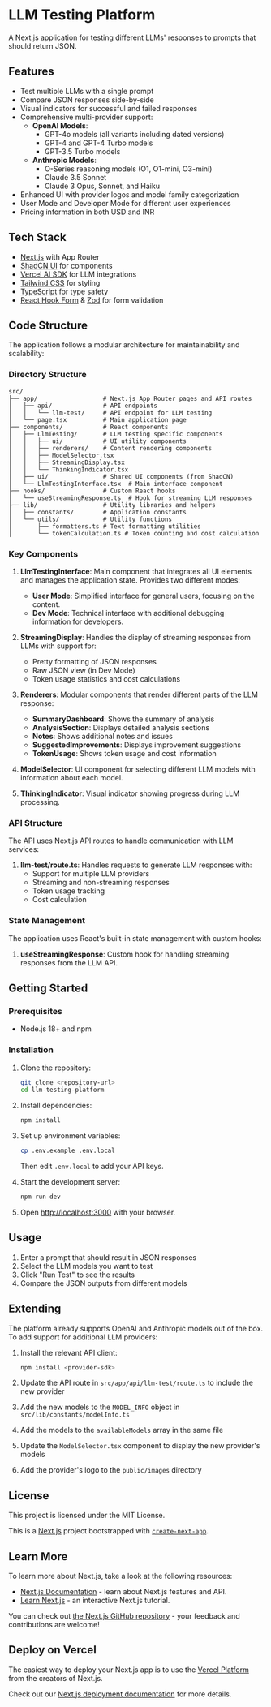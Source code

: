 # LLM Testing Platform

A Next.js application for testing different LLMs' responses to prompts that should return JSON.

## Features

- Test multiple LLMs with a single prompt
- Compare JSON responses side-by-side
- Visual indicators for successful and failed responses
- Comprehensive multi-provider support:
  - **OpenAI Models**:
    - GPT-4o models (all variants including dated versions)
    - GPT-4 and GPT-4 Turbo models
    - GPT-3.5 Turbo models
  - **Anthropic Models**:
    - O-Series reasoning models (O1, O1-mini, O3-mini)
    - Claude 3.5 Sonnet
    - Claude 3 Opus, Sonnet, and Haiku
- Enhanced UI with provider logos and model family categorization
- User Mode and Developer Mode for different user experiences
- Pricing information in both USD and INR

## Tech Stack

- [Next.js](https://nextjs.org/) with App Router
- [ShadCN UI](https://ui.shadcn.com/) for components
- [Vercel AI SDK](https://sdk.vercel.ai/docs) for LLM integrations
- [Tailwind CSS](https://tailwindcss.com/) for styling
- [TypeScript](https://www.typescriptlang.org/) for type safety
- [React Hook Form](https://react-hook-form.com/) & [Zod](https://zod.dev/) for form validation

## Code Structure

The application follows a modular architecture for maintainability and scalability:

### Directory Structure

```
src/
├── app/                  # Next.js App Router pages and API routes
│   ├── api/              # API endpoints
│   │   └── llm-test/     # API endpoint for LLM testing
│   └── page.tsx          # Main application page
├── components/           # React components
│   ├── LlmTesting/       # LLM testing specific components
│   │   ├── ui/           # UI utility components
│   │   ├── renderers/    # Content rendering components
│   │   ├── ModelSelector.tsx
│   │   ├── StreamingDisplay.tsx
│   │   └── ThinkingIndicator.tsx
│   ├── ui/               # Shared UI components (from ShadCN)
│   └── LlmTestingInterface.tsx  # Main interface component
├── hooks/                # Custom React hooks
│   └── useStreamingResponse.ts  # Hook for streaming LLM responses
├── lib/                  # Utility libraries and helpers
│   ├── constants/        # Application constants
│   └── utils/            # Utility functions
│       ├── formatters.ts # Text formatting utilities
│       └── tokenCalculation.ts # Token counting and cost calculation
```

### Key Components

1. **LlmTestingInterface**: Main component that integrates all UI elements and manages the application state. Provides two different modes:
   - **User Mode**: Simplified interface for general users, focusing on the content.
   - **Dev Mode**: Technical interface with additional debugging information for developers.

2. **StreamingDisplay**: Handles the display of streaming responses from LLMs with support for:
   - Pretty formatting of JSON responses
   - Raw JSON view (in Dev Mode)
   - Token usage statistics and cost calculations

3. **Renderers**: Modular components that render different parts of the LLM response:
   - **SummaryDashboard**: Shows the summary of analysis
   - **AnalysisSection**: Displays detailed analysis sections
   - **Notes**: Shows additional notes and issues
   - **SuggestedImprovements**: Displays improvement suggestions
   - **TokenUsage**: Shows token usage and cost information

4. **ModelSelector**: UI component for selecting different LLM models with information about each model.

5. **ThinkingIndicator**: Visual indicator showing progress during LLM processing.

### API Structure

The API uses Next.js API routes to handle communication with LLM services:

1. **llm-test/route.ts**: Handles requests to generate LLM responses with:
   - Support for multiple LLM providers
   - Streaming and non-streaming responses
   - Token usage tracking
   - Cost calculation

### State Management

The application uses React's built-in state management with custom hooks:

1. **useStreamingResponse**: Custom hook for handling streaming responses from the LLM API.

## Getting Started

### Prerequisites

- Node.js 18+ and npm

### Installation

1. Clone the repository:
   ```bash
   git clone <repository-url>
   cd llm-testing-platform
   ```

2. Install dependencies:
   ```bash
   npm install
   ```

3. Set up environment variables:
   ```bash
   cp .env.example .env.local
   ```
   Then edit `.env.local` to add your API keys.

4. Start the development server:
   ```bash
   npm run dev
   ```

5. Open [http://localhost:3000](http://localhost:3000) with your browser.

## Usage

1. Enter a prompt that should result in JSON responses
2. Select the LLM models you want to test
3. Click "Run Test" to see the results
4. Compare the JSON outputs from different models

## Extending

The platform already supports OpenAI and Anthropic models out of the box. To add support for additional LLM providers:

1. Install the relevant API client:
   ```bash
   npm install <provider-sdk>
   ```

2. Update the API route in `src/app/api/llm-test/route.ts` to include the new provider
3. Add the new models to the `MODEL_INFO` object in `src/lib/constants/modelInfo.ts`
4. Add the models to the `availableModels` array in the same file
5. Update the `ModelSelector.tsx` component to display the new provider's models
6. Add the provider's logo to the `public/images` directory

## License

This project is licensed under the MIT License.

This is a [Next.js](https://nextjs.org) project bootstrapped with [`create-next-app`](https://nextjs.org/docs/app/api-reference/cli/create-next-app).

## Learn More

To learn more about Next.js, take a look at the following resources:

- [Next.js Documentation](https://nextjs.org/docs) - learn about Next.js features and API.
- [Learn Next.js](https://nextjs.org/learn) - an interactive Next.js tutorial.

You can check out [the Next.js GitHub repository](https://github.com/vercel/next.js) - your feedback and contributions are welcome!

## Deploy on Vercel

The easiest way to deploy your Next.js app is to use the [Vercel Platform](https://vercel.com/new?utm_medium=default-template&filter=next.js&utm_source=create-next-app&utm_campaign=create-next-app-readme) from the creators of Next.js.

Check out our [Next.js deployment documentation](https://nextjs.org/docs/app/building-your-application/deploying) for more details.
